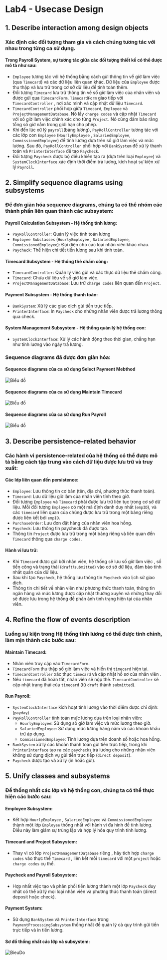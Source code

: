 # Lab4 - Usecase Design 
## 1. Describe interaction among design objects 

### Xác định các đối tượng tham gia và cách chúng tương tác với nhau trong từng ca sử dụng.

#### Trong Payroll System, sự tương tác giữa các đối tượng thiết kế có thể được mô tả như sau:
- `Employee` tương tác với hệ thống bằng cách gửi thông tin về giờ làm việc (qua `Timecard`) và các dữ liệu liên quan khác. Dữ liệu của `Employee` được thu thập và lưu trữ trong cơ sở dữ liệu để tính toán thêm.
- Đối tượng `Timecard` lưu trữ thông tin về số giờ làm việc của nhân viên và được gửi qua `TimecardForm`. `TimecardForm` giao tiếp với `TimecardController` , nơi xác minh và cập nhật dữ liệu `Timecard`.
- `TimecardController` phối hợp giữa `Timecard`, `Employee` và `ProjectManagementDatabase`. Nó lấy `charge codes` và cập nhật `Timecard` với số giờ làm việc chính xác cho từng `Project`. Nó cũng đảm bảo rằng tổng số giờ nằm ​​trong giới hạn cho phép.
- Khi đến lúc xử lý `payroll`(bảng lương), `PayRollController` tương tác với các lớp con `Employee` (`HourlyEmployee` , `SalariedEmployee`, `CommissionedEmployee`) để tính lương dựa trên số giờ làm việc và mức lương. Sau đó, `PayRollController` phối hợp với `BankSystem` để xử lý thanh toán và `PrinterInterface` để tạo `Paycheck`.
- Đối tượng `Paycheck` được bộ điều khiển tạo ra (dựa trên loại `Employee`) và `SystemClockInterface` xác định thời điểm trả lương, kích hoạt sự kiện xử lý `Payroll`.

## 2. Simplify sequence diagrams using subsystems 

### Để đơn giản hóa sequence diagrams, chúng ta có thể nhóm các thành phần liên quan thành các subsystem:

#### Payroll Calculation Subsystem - Hệ thống tính lương:
- `PayRollController`: Quản lý việc tính toán lương
- `Employee Subclasses` (`HourlyEmployee` , `SalariedEmployee`, `CommissionedEmployee`): Đại diện cho các loại nhân viên khác nhau.
- `Paycheck`: Thể hiện chi tiết tiền lương sau khi tính toán.

#### Timecard Subsystem - Hệ thống thẻ chấm công:
- `TimecardController`: Quản lý việc gửi và xác thực dữ liệu thẻ chấm công.
- `Timecard`: Chứa dữ liệu về số giờ làm việc.
- `ProjectManagementDatabase`: Lưu trữ `charge codes` liên quan đến `Project`.

#### Payment Subsystem - Hệ thống thanh toán:
- `BankSystem`: Xử lý các giao dịch gửi tiền trực tiếp.
- `PrinterInterface`: In `Paycheck` cho những nhân viên được trả lương thông qua check.

#### System Management Subsystem - Hệ thống quản lý hệ thống con:
- `SystemClockInterface`: Xử lý các hành động theo thời gian, chẳng hạn như tính lương vào ngày trả lương.

### Sequence diagrams đã được đơn giản hóa:
#### Sequence diagrams của ca sử dụng Select Payment Mebthod

 ![Biểu đồ](https://www.planttext.com/api/plantuml/png/V5D1ReCm4BppYlr0F-135HLIjOTAKHArvutP41TZHsiJYRVrq2Vr2pKGC92q78nOp-pEpYu_Nzyhvv5zNUd4bSe0MqT9Wj9RXdLrrhOXIWwsDZbo0tjLaKJEdorNYRJ6izLZCEs_DN52nYiVuIDqWyqs86wHuKAUI9Qnr1EQSjSuJrMCRLWPJ_pQ7aUKDERjWQcsieoNIS6sFeyYO5SVN9yGmZCq1m-FixO4hDiCy69hTl1XkQIy8qn1Kr9iHhGbAkLZtrDUn4tP0jvHgnmz0PgW4I_q3sl3zfEaVqE31LN1kmmz7j2HW2rvLdGXI4_8HNZPd5omDnzy21QtYI15BMkDNbcpiEIUYrtLvTG4x5aLHT1qJThHRs3pFaU1DyxU9Gxp4QDWQe5_4uOL2WIcAxhVgRa9hMsBnk_cYmieMjybEJVGErAyNyYrvgZ2YcIAmwWWexDrol-ZUx7Keez4-Hrp0PgNp4YhIp-DsF4g7Erl_Gi00F__0m00)

#### Sequence diagrams của ca sử dụng Maintain Timecard

 ![Biểu đồ](https://www.planttext.com/api/plantuml/png/b9DDRi8m48NtFiM8VI_0ea9AgRefHQKzmDGPY8N_DED0SxOkUgHUeGuK0WGGpIePp_Syxzdv-VeUIK9EjRDAoT9uu22a5EeK6COksj0G0GgGYohcJgDDH9zWy6OSQUGIPlM7D9B83Tg-NNbVFQQcs72m5WgqkhQOJF0d0dyTbtb7-QN7jDKBp6nJWsVqkA0pz7QzWrNs2dVtVIimX9T8Vhy0Zu6TwhTbzjH5HbyfiQ4LGL4pjrFim1otxRvW_6aaYOByd9Lkfnl2Wv5eiUcBaHM22QqxmO894vMtAXwobvap1cUuEjvPaI-lfZdsYHYUGiq2ytpXYWfvaGCA9SdDkRx7CjlhxAvDghQQL_VUJBkVz5yUjpkM1mTuUW6xL2SXcNdJIkcAz1Ac73I9vEDGennF--Fz0W00__y30000)


#### Sequence diagrams của ca sử dụng Run Payroll

![Biểu đồ](https://www.planttext.com/api/plantuml/png/d9HDJiCm48NtFiMe6rPS859HeKMeYwAATey6UrAiEdQmdKev6mkEn1MmqwHj4bS8ieYIoNppy_oKxy-lcVDeVLKenjnUQh364MF8lR6mgPsdudMk3D-teSUYLAOc0dH0HSbO6MZ9POdQmsIDjJLAmHmLhnHwQJHigZVNr9b4fiqu1VlyLXR4qOe1r8MlKA5cGU5Xr2b6hp37rM256dUKe8_Vpp2RJc4JbUesWBKrd9o3wPHTwWItTqCOiZJAXda17UeJsAsLknrPI8ZBs2W_r3YTKGRpTmeZoHoalt5GOYsmPgVlwNvXkeCKT58TK8kO1qkTcsJ3qVc4AY_ahQJ3HPa5UcJZrFGG0Q-i7i2_RjigGx5YCZd4U2D91a-aoRQvJIouNldEDh0Y_sv41WjfYNjOK6cSz0p2TQLmpstD2XyLEGyFgFT7xI8y47y8TU8tq88yIkMwfltSguVNk78mDYb7ezNMLeQtnYB_sMiLPfDw1_T2sEZcFsoNGfCBnWd9BkCjHqxG7vgqQ3mnuYuyyMoypElpmRS2aM2pWCV_tWy0003__mC)


## 3. Describe persistence-related behavior

### Các hành vi persistence-related của hệ thống có thể được mô tả bằng cách tập trung vào cách dữ liệu được lưu trữ và truy xuất:

#### Các lớp liên quan đến persistence:
- `Employee`: Lưu thông tin cơ bản (tên, địa chỉ, phương thức thanh toán).
- `Timecard`: Lưu dữ liệu giờ làm của nhân viên tính theo giờ.
- Đối tượng `Employee` và `Timecard` phải được lưu trữ liên tục trong cơ sở dữ liệu. Mỗi đối tượng `Employee` có một mã định danh duy nhất (`empID`), và các `timecard` liên quan của chúng được lưu trữ trong một bảng riêng được liên kết bởi `empID`.
- `PurchaseOrder`: Lưu đơn đặt hàng của nhân viên hoa hồng.
- `Paycheck`: Lưu thông tin paycheck đã được tạo.
- Thông tin `Project` được lưu trữ trong một bảng riêng và liên quan đến `Timecard` thông qua `charge codes`.

#### Hành vi lưu trữ:
- Khi `Timecard` được gửi bởi nhân viên, hệ thống sẽ lưu số giờ làm việc , số tiền công và trạng thái (`draft`/`submitted`) vào cơ sở dữ liệu, đảm bảo tính nhất quán của dữ liệu.
- Sau khi tạo `Paycheck`, hệ thống lưu thông tin `Paycheck` vào lịch sử giao dịch.
- Thông tin chi tiết về nhân viên như phương thức thanh toán, thông tin ngân hàng và mức lương được cập nhật thường xuyên và những thay đổi sẽ được lưu trong hệ thống để phản ánh tình trạng hiện tại của nhân viên.

## 4. Refine the flow of events description 

### Luồng sự kiện trong Hệ thống tính lương có thể được tinh chỉnh, làm mịn thành các bước sau:

#### Maintain Timecard:
- Nhân viên truy cập vào `TimecardForm`.
- `TimecardForm` thu thập số giờ làm việc và hiển thị `timecard` hiện tại.
- `TimecardController` xác thực `timecard` và cập nhật hồ sơ của nhân viên .
- Nếu `timecard` đã hoàn tất, nhân viên sẽ nộp thẻ. `TimecardController` sẽ cập nhật trạng thái của `timecard` (từ `draft` thành `submitted`).

#### Run Payroll:
- `SystemClockInterface` kích hoạt tính lương vào thời điểm được chỉ định: (`payday`)
- `PayRollController` tính toán mức lương dựa trên loại nhân viên:
  + `HourlyEmployee`: Sử dụng số giờ làm việc và mức lương theo giờ.
  + `SalariedEmployee`: Sử dụng mức lương hàng năm và các khoản khấu trừ áp dụng.
  + `CommissionedEmployee`: Tính lương dựa trên doanh số hoặc hoa hồng.
- `BankSystem` xử lý các khoản thanh toán gửi tiền trực tiếp, trong khi `PrinterInterface` tạo ra các `paychecks` trả lương cho những nhân viên không sử dụng dịch vụ gửi tiền trực tiếp (`direct deposit`).
- `Paycheck` được tạo và xử lý (in hoặc gửi).

## 5. Unify classes and subsystems 

### Để thống nhất các lớp và hệ thống con, chúng ta có thể thực hiện các bước sau:

#### Employee Subsystem:
- Kết hợp `HourlyEmployee` , `SalariedEmployee` và `CommissionedEmployee` thành một lớp `Employee` thống nhất với hành vi đa hình để tính lương. Điều này làm giảm sự trùng lặp và hợp lý hóa quy trình tính lương.

#### Timecard and Project Subsystem:
- Thay vì có lớp `ProjectManagementDatabase` riêng , hãy tích hợp `charge codes` vào thực thể `Timecard` , liên kết mỗi `timecard` với một `project` hoặc `charge codes` cụ thể.

#### Paycheck and Payroll Subsystem:
- Hợp nhất việc tạo và phân phối tiền lương thành một lớp `Paycheck` duy nhất có thể xử lý mọi loại nhân viên và phương thức thanh toán (direct deposit hoặc check).

#### Payment System:
- Sử dụng `BankSystem` và `PrinterInterface` trong `PaymentProcessingSubsystem` thống nhất để quản lý cả quy trình gửi tiền trực tiếp và in tiền lương.

#### Sơ đồ thống nhất các lớp và subsystem:
![BieuDo](https://www.planttext.com/api/plantuml/png/b5JBYjim5DtdAqHM2JG_48OoD2rq5eL02btVaMuSOJtCbJnWMdzP5_sa_a9bM-DAjZ8mNXXppxaFdNEjlx__F3eFv5kjDgwMXf5rE7urGA2PaWPzro2pv6zsisc0rr0XstxHZR8T8hkqpwvp7lMM_Tomy705ph4PduBJWxfv-dna5q_IL4dSWCP268GWTAw0DD1fDFuRXg540UUWUAl0uncwtVx8hig27_4-cV6hRKbrhvCcm0KKa4HHW4vMQ-cSj2Q1Htm-ySElmw5KEoSKU-IKOgy-CU6xrCY1n3qJPZmrmSTWqObR6Dlzi5IZI5MBgjw0AZnPaPlL5pgUhF5abKBAUhlsMKl_IjfvVfmpzWdj1PGKmRqtY7skr-7myVzfZsmxDNBRaLKOQibloFAmQXWoKe7FqvxTq_SJcFeonhDJnc8nUPTj_GS6shR6HtNtAmNFWUMHdeRN5JWkAWSmrEKtvFLx2yUql60C5fSXAvZ4zVgtwpEXHtddVa7U2WrIC3GQakYsPCv6C249kMS26-kadn9NugpJ0s5juk3wFHCZV6TZgJMHi4ibdQO_AHkaMmwpg1Qc2ZfL5P9ZrWoA2-ZYSLRaeSIyr25pliZSaCYkbjxAJ9NWX9FWGOf7D6AuuVy1003__mC0)
